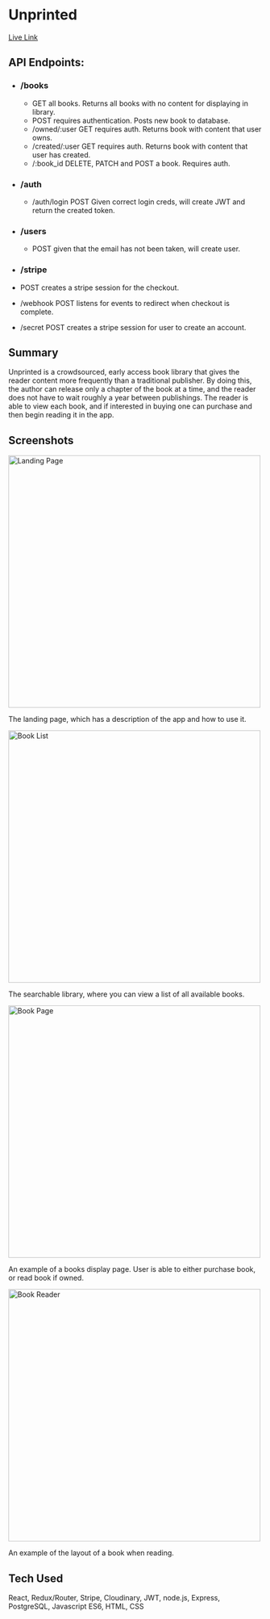 # Unprinted

[Live Link](https://unprinted-client.vercel.app/)

## API Endpoints:

- ### /books

  - GET all books. Returns all books with no content for displaying in library.
  - POST requires authentication. Posts new book to database.
  - /owned/:user GET requires auth. Returns book with content that user owns.
  - /created/:user GET requires auth. Returns book with content that user has created.
  - /:book_id DELETE, PATCH and POST a book. Requires auth.

- ### /auth

  - /auth/login POST Given correct login creds, will create JWT and return the created token.

- ### /users

  - POST given that the email has not been taken, will create user.

- ### /stripe
- POST creates a stripe session for the checkout.
- /webhook POST listens for events to redirect when checkout is complete.
- /secret POST creates a stripe session for user to create an account.

## Summary

Unprinted is a crowdsourced, early access book library that gives the reader content more frequently than a traditional publisher. By doing this, the author can release only a chapter of the book at a time, and the reader does not have to wait roughly a year between publishings. The reader is able to view each book, and if interested in buying one can purchase and then begin reading it in the app.

## Screenshots

<img src="https://res.cloudinary.com/unprinted/image/upload/v1594062755/screenshots/LandingPage_vuzpbp.png" alt="Landing Page" width="500"/>

The landing page, which has a description of the app and how to use it.

<img src="https://res.cloudinary.com/unprinted/image/upload/v1594062755/screenshots/BooksList_dxm4tp.png" alt="Book List" width="500"/>

The searchable library, where you can view a list of all available books.

<img src="https://res.cloudinary.com/unprinted/image/upload/v1594062755/screenshots/BookDisplay_hooqgp.png" alt="Book Page" width="500"/>

An example of a books display page. User is able to either purchase book, or read book if owned.

<img src="https://res.cloudinary.com/unprinted/image/upload/v1594079152/screenshots/Book_Reader_hwbdnr.png" alt="Book Reader" width="500"/>

An example of the layout of a book when reading.

## Tech Used

React, Redux/Router, Stripe, Cloudinary, JWT, node.js, Express, PostgreSQL, Javascript ES6, HTML, CSS
